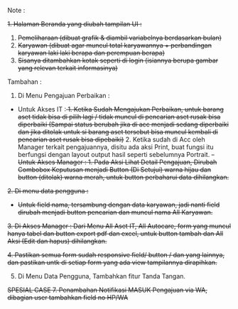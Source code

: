 Note :

<strike>1. Halaman Beranda yang diubah tampilan UI :
   1. Pemeliharaan (dibuat grafik & diambil variabelnya berdasarkan bulan)
   2. Karyawan (dibuat agar muncul total karyawannya + perbandingan karyawan laki laki berapa
      dan perempuan berapa)
   3. Sisanya ditambahkan kotak seperti di login (isiannya berupa gambar yang relevan terkait informasinya)</strike>


Tambahan :
1. Di Menu Pengajuan Perbaikan :
- Untuk Akses IT :<strike> 1. Ketika Sudah Mengajukan Perbaikan, untuk barang aset tidak bisa di pilih lagi / tidak muncul di pencarian aset rusak bisa diperbaiki
                   (Sampai status berubah jika di acc menjadi sedang diperbaiki dan jika ditolak untuk si barang aset tersebut bisa muncul kembali di pencarian aset rusak bisa dipebaiki)</strike>
                   2. Ketika sudah di Acc oleh Manager terkait pengajuannya, disitu ada aksi Print, buat fungsi itu berfungsi dengan layout output hasil seperti sebelumnya Portrait.
<strike>- Untuk Akses Manager : 1. Pada Aksi Lihat Detail Pengajuan, Dirubah Combobox Keputusan menjadi Button (Di Setujui) warna hijau dan button (ditolak) warna merah, untuk button perbaharui data dihilangkan.</strike>

              
<strike>2. Di menu data pengguna :
- Untuk field nama, tersambung dengan data karyawan, jadi nanti field dirubah menjadi button pencarian dan muncul nama All Karyawan.</strike>

<strike>3. Di Akses Manager :
Dari Menu All Aset IT, All Autocare, form yang muncul hanya tabel dan button export pdf dan excel, untuk button tambah dan All Aksi (Edit dan hapus) dihilangkan.</strike>

<strike>4. Pastikan semua form sudah responsive field/ button / dan yang lainnya, dan pastikan untk di setiap form yang ada view tampilannya dirapihkan.</strike>

5. Di Menu Data Pengguna, Tambahkan fitur Tanda Tangan.
<strike>
SPESIAL CASE
7. Penambahan Notifikasi MASUK Pengajuan via WA, dibagian user tambahkan field no HP/WA</strike>


